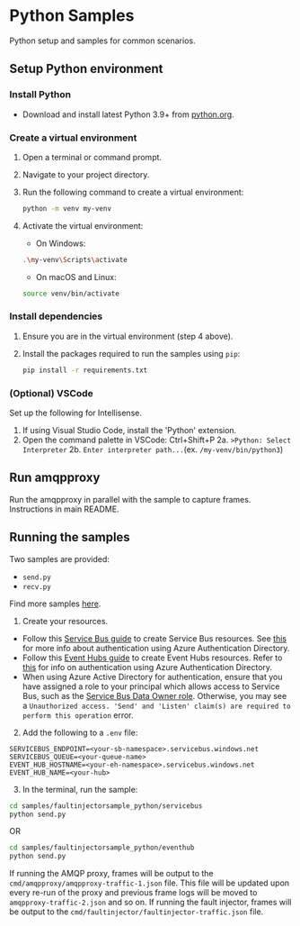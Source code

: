 # Python Samples

Python setup and samples for common scenarios.

## Setup Python environment

### Install Python

- Download and install latest Python 3.9+ from [python.org](https://www.python.org/downloads/).

### Create a virtual environment

1. Open a terminal or command prompt.
2. Navigate to your project directory.
3. Run the following command to create a virtual environment:

    ```sh
    python -m venv my-venv
    ```
4. Activate the virtual environment:
   - On Windows:
    ```sh
    .\my-venv\Scripts\activate
    ```
   - On macOS and Linux:
    ```sh
    source venv/bin/activate
    ```

### Install dependencies

1. Ensure you are in the virtual environment (step 4 above).
2. Install the packages required to run the samples using `pip`:

    ```sh
    pip install -r requirements.txt
    ```

### (Optional) VSCode

Set up the following for Intellisense.

1. If using Visual Studio Code, install the 'Python' extension.
2. Open the command palette in VSCode: Ctrl+Shift+P
  2a. `>Python: Select Interpreter`
  2b. `Enter interpreter path...`(ex. `/my-venv/bin/python3`)

## Run amqpproxy

Run the amqpproxy in parallel with the sample to capture frames. Instructions in main README.

## Running the samples

Two samples are provided:
- `send.py`
- `recv.py`

Find more samples [here](https://github.com/Azure/azure-sdk-for-python/tree/main/sdk/servicebus/azure-servicebus/samples).

1. Create your resources.
  - Follow this [Service Bus guide](https://github.com/Azure/azure-sdk-for-python/tree/main/sdk/servicebus/azure-servicebus#prerequisites) to create Service Bus resources. See [this](https://github.com/Azure/azure-sdk-for-python/tree/main/sdk/servicebus/azure-servicebus#create-client-using-the-azure-identity-library) for more info about authentication using Azure Authentication Directory.
  - Follow this [Event Hubs guide](https://github.com/Azure/azure-sdk-for-python/tree/main/sdk/eventhub/azure-eventhub#prerequisites) to create Event Hubs resources. Refer to [this](https://github.com/Azure/azure-sdk-for-python/tree/main/sdk/eventhub/azure-eventhub#authenticate-the-client) for info on authentication using Azure Authentication Directory.
  - When using Azure Active Directory for authentication, ensure that you have assigned a role to your principal which allows access to Service Bus, such as the [Service Bus Data Owner role](https://learn.microsoft.com/en-us/azure/role-based-access-control/built-in-roles/integration#azure-service-bus-data-owner). Otherwise, you may see a `Unauthorized access. 'Send' and 'Listen' claim(s) are required to perform this operation` error.

2. Add the following to a `.env` file:
```
SERVICEBUS_ENDPOINT=<your-sb-namespace>.servicebus.windows.net
SERVICEBUS_QUEUE=<your-queue-name>
EVENT_HUB_HOSTNAME=<your-eh-namespace>.servicebus.windows.net
EVENT_HUB_NAME=<your-hub>
```
3. In the terminal, run the sample:
```sh
cd samples/faultinjectorsample_python/servicebus
python send.py
```
OR
```sh
cd samples/faultinjectorsample_python/eventhub
python send.py
```

If running the AMQP proxy, frames will be output to the `cmd/amqpproxy/amqpproxy-traffic-1.json` file. This file will be updated upon every re-run of the proxy and previous frame logs will be moved to `amqpproxy-traffic-2.json` and so on.
If running the fault injector, frames will be output to the `cmd/faultinjector/faultinjector-traffic.json` file.

